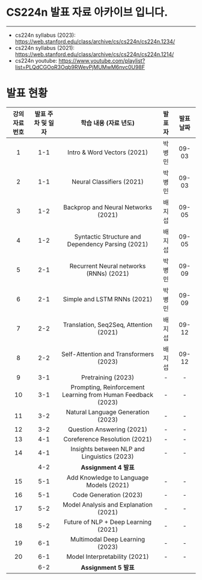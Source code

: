 # CS224n 발표 자료 아카이브 입니다.
---

- cs224n syllabus (2023): https://web.stanford.edu/class/archive/cs/cs224n/cs224n.1234/
- cs224n syllabus (2021): https://web.stanford.edu/class/archive/cs/cs224n/cs224n.1214/
- cs224n youtube: https://www.youtube.com/playlist?list=PLQdCGOoR3Oqb9RWevPjMUMwM6nvc0U98F


# 발표 현황

| 강의 자료 번호 | 발표 주차 및 일자 |                         학습 내용 (자료 년도)                         | 발표자 | 발표 날짜 |
| :------: | :--------: | :-----------------------------------------------------------: | :-: | :---: |
|    1     |    1-1     |                  Intro & Word Vectors (2021)                  | 박병민 | 09-03 |
|    2     |    1-1     |                   Neural Classifiers (2021)                   | 박병민 | 09-03 |
|    3     |    1-2     |              Backprop and Neural Networks (2021)              |  배지섭  | 09-05 |
|    4     |    1-2     |       Syntactic Structure and Dependency Parsing (2021)       |  배지섭  | 09-05 |
|    5     |    2-1     |            Recurrent Neural networks (RNNs) (2021)            |  박병민  | 09-09 |
|    6     |    2-1     |                  Simple and LSTM RNNs (2021)                  |  박병민  | 09-09 |
|    7     |    2-2     |            Translation, Seq2Seq, Attention (2021)             |  배지섭  | 09-12 |
|    8     |    2-2     |            Self-Attention and Transformers (2023)             |  배지섭  | 09-12 |
|    9     |    3-1     |                      Pretraining (2023)                       |  -  |   -   |
|    10    |    3-1     | Prompting, Reinforcement Learning from Human Feedback (2023) |  -  |   -   |
|    11    |    3-2     |              Natural Language Generation (2023)              |  -  |   -   |
|    12    |    3-2     |                   Question Answering (2021)                   |  -  |   -   |
|    13    |    4-1     |                 Coreference Resolution (2021)                 |  -  |   -   |
|    14    |    4-1     |          Insights between NLP and Linguistics (2023)          |  -  |   -   |
|          |    4-2     |                      **Assignment 4 발표**                      |     |       |
|    15    |    5-1     |            Add Knowledge to Language Models (2021)            |  -  |   -   |
|    16    |    5-1     |                    Code Generation (2023)                     |  -  |   -   |
|    17    |    5-2     |             Model Analysis and Explanation (2021)             |  -  |   -   |
|    18    |    5-2     |             Future of NLP + Deep Learning (2021)              |  -  |   -   |
|    19    |    6-1     |                Multimodal Deep Learning (2023)                |  -  |   -   |
|    20    |    6-1     |                 Model Interpretability (2021)                 |  -  |   -   |
|          |    6-2     |                      **Assignment 5 발표**                      |     |       |
